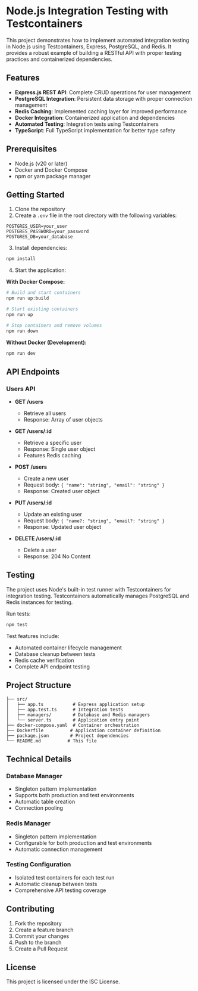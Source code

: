 # Node.js Integration Testing with Testcontainers

This project demonstrates how to implement automated integration testing in Node.js using Testcontainers, Express, PostgreSQL, and Redis. It provides a robust example of building a RESTful API with proper testing practices and containerized dependencies.

## Features

- **Express.js REST API**: Complete CRUD operations for user management
- **PostgreSQL Integration**: Persistent data storage with proper connection management
- **Redis Caching**: Implemented caching layer for improved performance
- **Docker Integration**: Containerized application and dependencies
- **Automated Testing**: Integration tests using Testcontainers
- **TypeScript**: Full TypeScript implementation for better type safety

## Prerequisites

- Node.js (v20 or later)
- Docker and Docker Compose
- npm or yarn package manager

## Getting Started

1. Clone the repository
2. Create a `.env` file in the root directory with the following variables:

```env
POSTGRES_USER=your_user
POSTGRES_PASSWORD=your_password
POSTGRES_DB=your_database
```

3. Install dependencies:

```bash
npm install
```

4. Start the application:

**With Docker Compose:**

```bash
# Build and start containers
npm run up:build

# Start existing containers
npm run up

# Stop containers and remove volumes
npm run down
```

**Without Docker (Development):**

```bash
npm run dev
```

## API Endpoints

### Users API

- **GET /users**

  - Retrieve all users
  - Response: Array of user objects

- **GET /users/:id**

  - Retrieve a specific user
  - Response: Single user object
  - Features Redis caching

- **POST /users**

  - Create a new user
  - Request body: `{ "name": "string", "email": "string" }`
  - Response: Created user object

- **PUT /users/:id**

  - Update an existing user
  - Request body: `{ "name?: "string", "email?: "string" }`
  - Response: Updated user object

- **DELETE /users/:id**
  - Delete a user
  - Response: 204 No Content

## Testing

The project uses Node's built-in test runner with Testcontainers for integration testing. Testcontainers automatically manages PostgreSQL and Redis instances for testing.

Run tests:

```bash
npm test
```

Test features include:

- Automated container lifecycle management
- Database cleanup between tests
- Redis cache verification
- Complete API endpoint testing

## Project Structure

```
├── src/
│   ├── app.ts           # Express application setup
│   ├── app.test.ts      # Integration tests
│   ├── managers/        # Database and Redis managers
│   └── server.ts        # Application entry point
├── docker-compose.yaml  # Container orchestration
├── Dockerfile          # Application container definition
├── package.json        # Project dependencies
└── README.md          # This file
```

## Technical Details

### Database Manager

- Singleton pattern implementation
- Supports both production and test environments
- Automatic table creation
- Connection pooling

### Redis Manager

- Singleton pattern implementation
- Configurable for both production and test environments
- Automatic connection management

### Testing Configuration

- Isolated test containers for each test run
- Automatic cleanup between tests
- Comprehensive API testing coverage

## Contributing

1. Fork the repository
2. Create a feature branch
3. Commit your changes
4. Push to the branch
5. Create a Pull Request

## License

This project is licensed under the ISC License.

